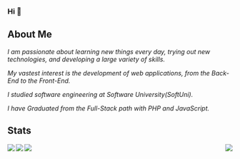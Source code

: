 ### Hi 👋

## About Me

*I am passionate about learning new things every day, trying out new technologies, and developing a large variety of skills.*

*My vastest interest is the development of web applications, from the Back-End to the Front-End.*

*I studied software engineering at Software University(SoftUni).*

*I have Graduated from the Full-Stack path with PHP and JavaScript.*

## Stats

<div>
    <img align="right" src="https://github-readme-stats.vercel.app/api/top-langs/?username=tonyhristov&theme=nightowl" />
</div>

<div>
    <img align="left" src="https://github-readme-stats.vercel.app/api?username=tonyhristov&count_private=true&show_icons=true&theme=nightowl" />
</div>

<div>
    <img align="left" src="https://github-readme-stats.vercel.app/api/wakatime?username=tonyhristov&theme=nightowl" />
</div>

<div>
    <img align="left" src="https://github-readme-streak-stats.herokuapp.com?user=tonyhristow&theme=nightowl&hide_border=true" />
</div>
